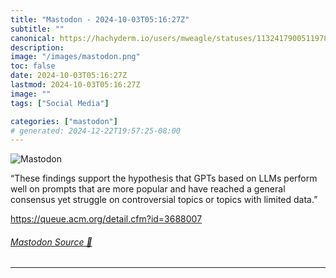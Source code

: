 ```yaml
---
title: "Mastodon - 2024-10-03T05:16:27Z"
subtitle: ""
canonical: https://hachyderm.io/users/mweagle/statuses/113241790051197842
description:
image: "/images/mastodon.png"
toc: false
date: 2024-10-03T05:16:27Z
lastmod: 2024-10-03T05:16:27Z
image: ""
tags: ["Social Media"]

categories: ["mastodon"]
# generated: 2024-12-22T19:57:25-08:00
---
```

![Mastodon](/images/mastodon.png)

<p>“These findings support the hypothesis that GPTs based on LLMs perform well on prompts that are more popular and have reached a general consensus yet struggle on controversial topics or topics with limited data.”</p><p><a href="https://queue.acm.org/detail.cfm?id=3688007" target="_blank" rel="nofollow noopener noreferrer" translate="no"><span class="invisible">https://</span><span class="ellipsis">queue.acm.org/detail.cfm?id=36</span><span class="invisible">88007</span></a></p>


###### [Mastodon Source 🐘](https://hachyderm.io/@mweagle/113241790051197842)

___
